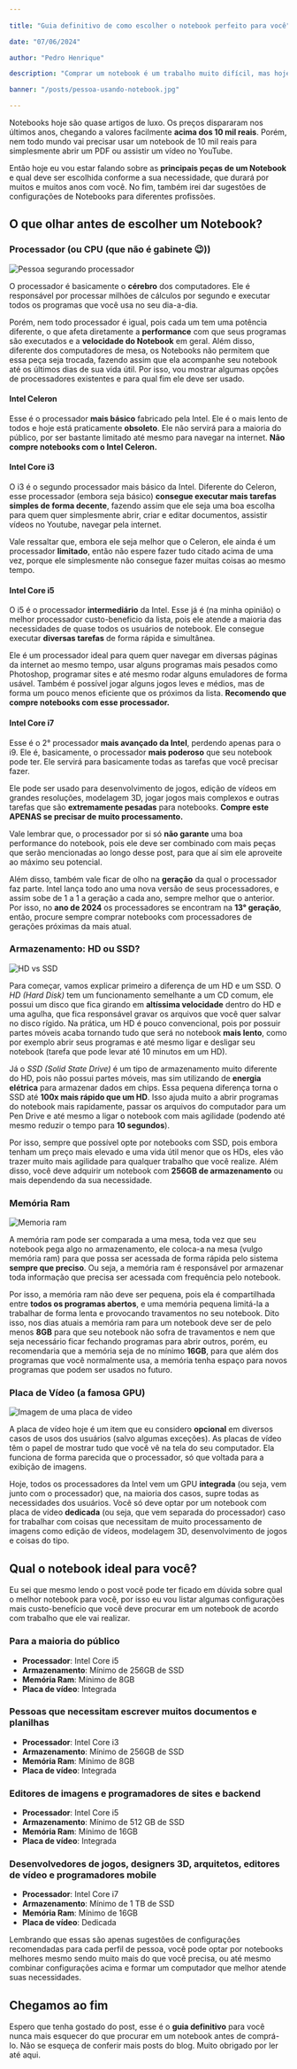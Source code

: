 ```yaml
---
 
title: "Guia definitivo de como escolher o notebook perfeito para você"

date: "07/06/2024"

author: "Pedro Henrique"

description: "Comprar um notebook é um trabalho muito difícil, mas hoje vou mostrar como escolher um notebook perfeito para você, conforme suas necessidades e condições financeiras."

banner: "/posts/pessoa-usando-notebook.jpg"

---
```


Notebooks hoje são quase artigos de luxo. Os preços dispararam nos últimos anos, chegando a valores facilmente **acima dos 10 mil reais**. Porém, nem todo mundo vai precisar usar um notebook de 10 mil reais para simplesmente abrir um PDF ou assistir um vídeo no YouTube.

Então hoje eu vou estar falando sobre as **principais peças de um Notebook** e qual deve ser escolhida conforme a sua necessidade, que durará por muitos e muitos anos com você. No fim, também irei dar sugestões de configurações de Notebooks para diferentes profissões.

## O que olhar antes de escolher um Notebook?

### Processador (ou CPU (que não é gabinete 😉))

![Pessoa segurando processador](/posts/segurando-processador.jpg)

O processador é basicamente o **cérebro** dos computadores. Ele é responsável por processar milhões de cálculos por segundo e executar todos os programas que você usa no seu dia-a-dia.

Porém, nem todo processador é igual, pois cada um tem uma potência diferente, o que afeta diretamente a **performance** com que seus programas são executados e a **velocidade do Notebook** em geral. Além disso, diferente dos computadores de mesa, os Notebooks não permitem que essa peça seja trocada, fazendo assim que ela acompanhe seu notebook até os últimos dias de sua vida útil. Por isso, vou mostrar algumas opções de processadores existentes e para qual fim ele deve ser usado.

#### Intel Celeron

Esse é o processador **mais básico** fabricado pela Intel. Ele é o mais lento de todos e hoje está praticamente **obsoleto**.  Ele não servirá para a maioria do público, por ser bastante limitado até mesmo para navegar na internet. **Não compre notebooks com o Intel Celeron.**

#### Intel Core i3

O i3 é o segundo processador mais básico da Intel. Diferente do Celeron, esse processador (embora seja básico) **consegue executar mais tarefas simples de forma decente**, fazendo assim que ele seja uma boa escolha para quem quer simplesmente abrir, criar e editar documentos, assistir vídeos no Youtube, navegar pela internet. 

Vale ressaltar que, embora ele seja melhor que o Celeron, ele ainda é um processador **limitado**, então não espere fazer tudo citado acima de uma vez, porque ele simplesmente não consegue fazer muitas coisas ao mesmo tempo.

#### Intel Core i5

O i5 é o processador **intermediário** da Intel. Esse já é (na minha opinião) o melhor processador custo-beneficio da lista, pois ele atende a maioria das necessidades de quase todos os usuários de notebook. Ele consegue executar **diversas tarefas** de forma rápida e simultânea.

Ele é um processador ideal para quem quer navegar em diversas páginas da internet ao mesmo tempo, usar alguns programas mais pesados como Photoshop, programar sites e até mesmo rodar alguns emuladores de forma usável. Também é possível jogar alguns jogos leves e médios, mas de forma um pouco menos eficiente que os próximos da lista. **Recomendo que compre notebooks com esse processador.**

#### Intel Core i7

Esse é o 2° processador **mais avançado da Intel**, perdendo apenas para o i9. Ele é, basicamente, o processador **mais poderoso** que seu notebook pode ter. Ele servirá para basicamente todas as tarefas que você precisar fazer.

Ele pode ser usado para desenvolvimento de jogos, edição de vídeos em grandes resoluções, modelagem 3D, jogar jogos mais complexos e outras tarefas que são **extremamente pesadas** para notebooks. **Compre este APENAS se precisar de muito processamento.**

Vale lembrar que, o processador por si só **não garante** uma boa performance do notebook, pois ele deve ser combinado com mais peças que serão mencionadas ao longo desse post, para que aí sim ele aproveite ao máximo seu potencial.

Além disso, também vale ficar de olho na **geração** da qual o processador faz parte.  Intel lança todo ano uma nova versão de seus processadores, e assim sobe de 1 a 1 a geração a cada ano, sempre melhor que o anterior. Por isso, no **ano de 2024** os processadores se encontram na **13° geração**, então, procure sempre comprar notebooks com processadores de gerações próximas da mais atual.

### Armazenamento: HD ou SSD?

![HD vs SSD](/posts/hd-vs-ssd.jpg)

Para começar, vamos explicar primeiro a diferença de um HD e um SSD. O *HD (Hard Disk)* tem um funcionamento semelhante a um CD comum, ele possui um disco que fica girando em **altíssima velocidade** dentro do HD e uma agulha, que fica responsável gravar os arquivos que você quer salvar no disco rígido. Na prática, um HD é pouco convencional, pois por possuir partes móveis acaba tornando tudo que será no notebook **mais lento**, como por exemplo abrir seus programas e até mesmo ligar e desligar seu notebook (tarefa que pode levar até 10 minutos em um HD).

Já o *SSD (Solid State Drive)* é um tipo de armazenamento muito diferente do HD, pois não possui partes móveis, mas sim utilizando de **energia elétrica** para armazenar dados em chips. Essa pequena diferença torna o SSD até **100x mais rápido que um HD**. Isso ajuda muito a abrir programas do notebook mais rapidamente, passar os arquivos do computador para um Pen Drive e até mesmo a ligar o notebook com mais agilidade (podendo até mesmo reduzir o tempo para **10 segundos**).

Por isso, sempre que possível opte por notebooks com SSD, pois embora tenham um preço mais elevado e uma vida útil menor que os HDs, eles vão trazer muito mais agilidade para qualquer trabalho que você realize. Além disso, você deve adquirir um notebook com **256GB de armazenamento** ou mais dependendo da sua necessidade.

### Memória Ram

![Memoria ram](/posts/memoria-ram.jpg)

A memória ram pode ser comparada a uma mesa, toda vez que seu notebook pega algo no armazenamento, ele coloca-a na mesa (vulgo memória ram) para que possa ser acessada de forma rápida pelo sistema **sempre que preciso**. Ou seja, a memória ram é responsável por armazenar toda informação que precisa ser acessada com frequência pelo notebook.

Por isso, a memória ram não deve ser pequena, pois ela é compartilhada entre **todos os programas abertos**, e uma memória pequena limitá-la a trabalhar de forma lenta e provocando travamentos no seu notebook. Dito isso, nos dias atuais a memória ram para um notebook deve ser de pelo menos **8GB** para que seu notebook não sofra de travamentos e nem que seja necessário ficar fechando programas para abrir outros, porém, eu recomendaria que a memória seja de no mínimo **16GB**, para que além dos programas que você normalmente usa, a memória tenha espaço para novos programas que podem ser usados no futuro.

### Placa de Vídeo (a famosa GPU)

![Imagem de uma placa de video](/posts/placa-de-video.jpg)

A placa de vídeo hoje é um item que eu considero **opcional** em diversos casos de usos dos usuários (salvo algumas exceções). As placas de vídeo têm o papel de mostrar tudo que você vê na tela do seu computador. Ela funciona de forma parecida que o processador, só que voltada para a exibição de imagens.

Hoje, todos os processadores da Intel vem um GPU **integrada** (ou seja, vem junto com o processador) que, na maioria dos casos, supre todas as necessidades dos usuários. Você só deve optar por um notebook com placa de vídeo **dedicada** (ou seja, que vem separada do processador) caso for trabalhar com coisas que necessitam de muito processamento de imagens como edição de vídeos, modelagem 3D, desenvolvimento de jogos e coisas do tipo.

## Qual o notebook ideal para você?

Eu sei que mesmo lendo o post você pode ter ficado em dúvida sobre qual o melhor notebook para você, por isso eu vou listar algumas configurações mais custo-benefício que você deve procurar em um notebook de acordo com trabalho que ele vai realizar.

### Para a maioria do público 

- **Processador**: Intel Core i5
- **Armazenamento**: Mínimo de 256GB de SSD 
- **Memória Ram**: Mínimo de 8GB
- **Placa de vídeo**: Integrada

### Pessoas que necessitam escrever muitos documentos e planilhas

- **Processador**: Intel Core i3
- **Armazenamento**: Mínimo de 256GB de SSD
- **Memória Ram**: Mínimo de 8GB
- **Placa de vídeo**: Integrada

### Editores de imagens e programadores de sites e backend

- **Processador**: Intel Core i5
- **Armazenamento**: Mínimo de 512 GB de SSD 
- **Memória Ram**: Mínimo de 16GB
- **Placa de vídeo**: Integrada

### Desenvolvedores de jogos, designers 3D, arquitetos, editores de vídeo e programadores mobile

- **Processador**: Intel Core i7
- **Armazenamento**: Mínimo de 1 TB de SSD
- **Memória Ram**: Mínimo de 16GB
- **Placa de vídeo**: Dedicada

Lembrando que essas são apenas sugestões de configurações recomendadas para cada perfil de pessoa, você pode optar por notebooks melhores mesmo sendo muito mais do que você precisa, ou até mesmo combinar configurações acima e formar um computador que melhor atende suas necessidades.

## Chegamos ao fim

Espero que tenha gostado do post, esse é o **guia definitivo** para você nunca mais esquecer do que procurar em um notebook antes de comprá-lo. Não se esqueça de conferir mais posts do blog. Muito obrigado por ler até aqui.
